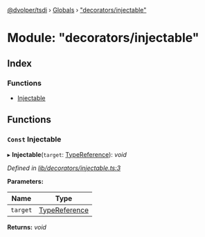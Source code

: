 [@dvolper/tsdi](../README.md) › [Globals](../globals.md) › ["decorators/injectable"](_decorators_injectable_.md)

# Module: "decorators/injectable"

## Index

### Functions

* [Injectable](_decorators_injectable_.md#const-injectable)

## Functions

### `Const` Injectable

▸ **Injectable**(`target`: [TypeReference](../interfaces/_type_reference_.typereference.md)): *void*

*Defined in [lib/decorators/injectable.ts:3](https://github.com/DavidVollmers/typescript-dependency-injection/blob/0d9b5c7/packages/tsdi/lib/decorators/injectable.ts#L3)*

**Parameters:**

Name | Type |
------ | ------ |
`target` | [TypeReference](../interfaces/_type_reference_.typereference.md) |

**Returns:** *void*
